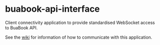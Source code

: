# buabook-api-interface
Client connectivity application to provide standardised WebSocket access to BuaBook API.

See the [wiki](https://github.com/BuaBook/buabook-api-interface/wiki) for information of how to communicate with this application.
